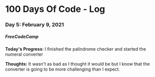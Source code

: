 # 100 Days Of Code - Log
### Day 5: February 9, 2021
##### FreeCodeCamp 

**Today's Progress**: I finished the palindrome checker and started the numeral converter

**Thoughts:** It wasn't as bad as I thought it would be but I know that the converter is going to be more challenging than I expect.